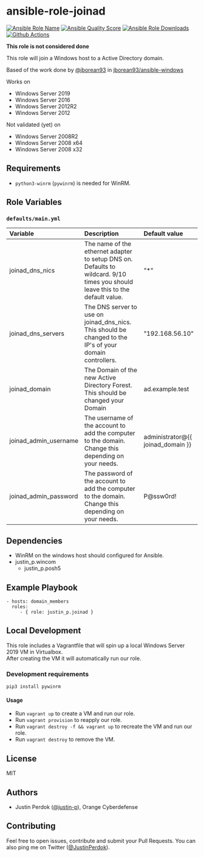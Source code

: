 # ansible-role-joinad

[![Ansible Role Name](https://img.shields.io/ansible/role/51180?label=Role%20Name&logo=ansible&style=flat-square)](https://galaxy.ansible.com/justin_p/joinad)
[![Ansible Quality Score](https://img.shields.io/ansible/quality/51180?label=Ansible%20Quality%20Score&logo=ansible&style=flat-square)](https://galaxy.ansible.com/justin_p/joinad)
[![Ansible Role Downloads](https://img.shields.io/ansible/role/d/51180?label=Ansible%20Role%20Downloads&logo=ansible&style=flat-square)](https://galaxy.ansible.com/justin_p/joinad)
[![Github Actions](https://img.shields.io/github/workflow/status/justin-p/ansible-role-joinad/CI?label=Github%20Actions&logo=github&style=flat-square)](https://github.com/justin-p/ansible-role-joinad/actions)

**This role is not considered done**

This role will join a Windows host to a Active Directory domain.

Based of the work done by [@jborean93](https://github.com/jborean93) in [jborean93/ansible-windows](https://github.com/jborean93/ansible-windows)

Works on

- Windows Server 2019
- Windows Server 2016
- Windows Server 2012R2
- Windows Server 2012

Not validated (yet) on

- Windows Server 2008R2
- Windows Server 2008 x64
- Windows Server 2008 x32

## Requirements

- `python3-winrm` (`pywinrm`) is needed for WinRM.

## Role Variables

### `defaults/main.yml`

| Variable              | Description                                                                                                                    | Default value                     |
| :-------------------- | :----------------------------------------------------------------------------------------------------------------------------- | :-------------------------------- |
| joinad_dns_nics       | The name of the ethernet adapter to setup DNS on. Defaults to wildcard. 9/10 times you should leave this to the default value. | "*"                               |
| joinad_dns_servers    | The DNS server to use on joinad_dns_nics. This should be changed to the IP's of your domain controllers.                       | "192.168.56.10"                   |
| joinad_domain         | The Domain of the new Active Directory Forest. This should be changed your Domain                                              | ad.example.test                   |
| joinad_admin_username | The username of the account to add the computer to the domain. Change this depending on your needs.                            | administrator@{{ joinad_domain }} |
| joinad_admin_password | The password of the account to add the computer to the domain. Change this depending on your needs.                            | P@ssw0rd!                         |

## Dependencies

- WinRM on the windows host should configured for Ansible.
- justin_p.wincom
  - justin_p.posh5

## Example Playbook

    - hosts: domain_members
      roles:
         - { role: justin_p.joinad }

## Local Development

This role includes a Vagrantfile that will spin up a local Windows Server 2019 VM in Virtualbox.  
After creating the VM it will automatically run our role.

### Development requirements

`pip3 install pywinrm`

#### Usage

- Run `vagrant up` to create a VM and run our role.
- Run `vagrant provision` to reapply our role.
- Run `vagrant destroy -f && vagrant up` to recreate the VM and run our role.
- Run `vagrant destroy` to remove the VM.

## License

MIT

## Authors

- Justin Perdok ([@justin-p](https://github.com/justin-p/)), Orange Cyberdefense

## Contributing

Feel free to open issues, contribute and submit your Pull Requests. You can also ping me on Twitter ([@JustinPerdok](https://twitter.com/JustinPerdok)).
